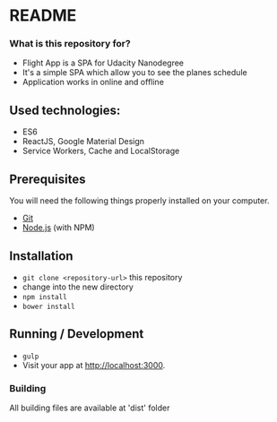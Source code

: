 # README #

### What is this repository for? ###

* Flight App is a SPA for Udacity Nanodegree
* It's a simple SPA which allow you to see the planes schedule
* Application works in online and offline

## Used technologies:
* ES6
* ReactJS, Google Material Design
* Service Workers, Cache and LocalStorage

## Prerequisites

You will need the following things properly installed on your computer.

* [Git](http://git-scm.com/)
* [Node.js](http://nodejs.org/) (with NPM)

## Installation

* `git clone <repository-url>` this repository
* change into the new directory
* `npm install`
* `bower install`

## Running / Development

* `gulp`
* Visit your app at [http://localhost:3000](http://localhost:3000).

### Building
All building files are available at 'dist' folder
